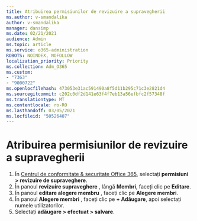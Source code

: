 ```yaml
---
title: Atribuirea permisiunilor de revizuire a supravegherii
ms.author: v-smandalika
author: v-smandalika
manager: dansimp
ms.date: 02/21/2021
audience: Admin
ms.topic: article
ms.service: o365-administration
ROBOTS: NOINDEX, NOFOLLOW
localization_priority: Priority
ms.collection: Adm_O365
ms.custom:
- "7363"
- "9000722"
ms.openlocfilehash: 473053e31ac591490a8f5d11b295c71c3e2821d4
ms.sourcegitcommit: c202c0df2d141e63f4f7eb13a56efbfc2f57348f
ms.translationtype: MT
ms.contentlocale: ro-RO
ms.lasthandoff: 03/05/2021
ms.locfileid: "50526407"
---
```

# <a name="assign-supervisory-review-permissions"></a>Atribuirea permisiunilor de revizuire a supravegherii

1. În [Centrul de conformitate & securitate Office 365](https://sip.protection.office.com/homepage), selectați **permisiuni > revizuire de supraveghere**.
2. În panoul **revizuire supraveghere** , lângă **Membri**, faceți clic pe **Editare**.
3. În panoul **editare alegere membru** , faceți clic pe **Alegere membri**.
4. În panoul **Alegere membri** , faceți clic pe **+ Adăugare**, apoi selectați numele utilizatorilor.
5. Selectați **adăugare > efectuat > salvare**.